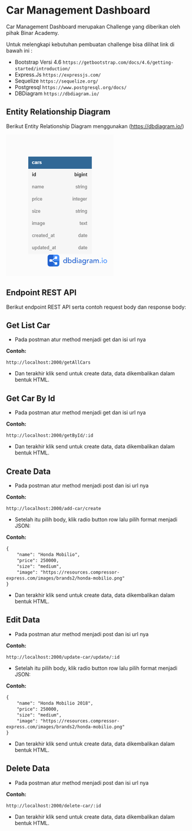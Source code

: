 # Car Management Dashboard

Car Management Dashboard merupakan Challenge yang diberikan oleh pihak Binar Academy.

Untuk melengkapi kebutuhan pembuatan challenge bisa dilihat link di bawah ini :

- Bootstrap Versi 4.6 `https://getbootstrap.com/docs/4.6/getting-started/introduction/`
- Express.Js `https://expressjs.com/`
- Sequelize `https://sequelize.org/`
- Postgresql `https://www.postgresql.org/docs/`
- DBDiagram `https://dbdiagram.io/`

## Entity Relationship Diagram

Berikut Entity Relationship Diagram menggunakan (https://dbdiagram.io/)

![diagram](./views/assets/img/cars%20diagram.png)


## Endpoint REST API

Berikut endpoint REST API serta contoh request body dan response body:


## Get List Car

- Pada postman atur method menjadi get dan isi url nya

**Contoh:**
```
http://localhost:2000/getAllCars
```

- Dan terakhir klik send untuk create data, data dikembalikan dalam bentuk HTML.


## Get Car By Id

- Pada postman atur method menjadi get dan isi url nya

**Contoh:**
```
http://localhost:2000/getById/:id
```

- Dan terakhir klik send untuk create data, data dikembalikan dalam bentuk HTML.


## Create Data

- Pada postman atur method menjadi post dan isi url nya

**Contoh:**
```
http://localhost:2000/add-car/create
```

- Setelah itu pilih body, klik radio button row lalu pilih format menjadi JSON:

**Contoh:**
```
{
    "name": "Honda Mobilio",
    "price": 250000,
    "size": "medium",
    "image": "https://resources.compressor-express.com/images/brands2/honda-mobilio.png"
}
```
- Dan terakhir klik send untuk create data, data dikembalikan dalam bentuk HTML.


## Edit Data

- Pada postman atur method menjadi post dan isi url nya

**Contoh:**
```
http://localhost:2000/update-car/update/:id
```

- Setelah itu pilih body, klik radio button row lalu pilih format menjadi JSON:

**Contoh:**
```
{
    "name": "Honda Mobilio 2018",
    "price": 250000,
    "size": "medium",
    "image": "https://resources.compressor-express.com/images/brands2/honda-mobilio.png"
}
```
- Dan terakhir klik send untuk create data, data dikembalikan dalam bentuk HTML.


## Delete Data

- Pada postman atur method menjadi post dan isi url nya

**Contoh:**
```
http://localhost:2000/delete-car/:id
```

- Dan terakhir klik send untuk create data, data dikembalikan dalam bentuk HTML.